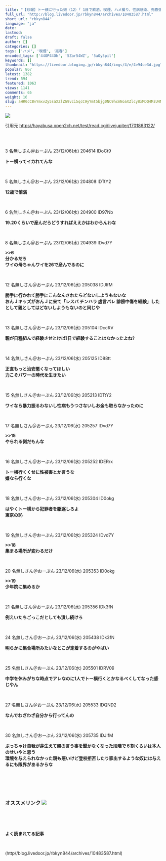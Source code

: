 ```yaml
---
title: "【悲報】トー横に行った娘（12）「 1日で飲酒、喫煙、ハメ撮り、性病感染、売春強要を経験」"
full_url: "http://blog.livedoor.jp/rbkyn844/archives/10483587.html"
short_url: "rbkyn844"
language: "ja"
date: 
lastmod: 
draft: false
author: []
categories: []
tags: ['ハメ', '喫煙', '売春']
encoded_tags: ['44OP44Oh', '5Zar54WZ', '5aOy5pil']
keywords: []
thumbnail: "https://livedoor.blogimg.jp/rbkyn844/imgs/4/e/4e94ce3d.jpg"
popular: 867
latest: 1382
trend: 594
featured: 1063
views: 1141
comments: 65
weight: 16
slug: aHR0cC8vYmxvZy5saXZlZG9vci5qcC9yYmt5bjg0NC9hcmNoaXZlcy8xMDQ4MzU4Ny5odG1s
---
```


![](https://livedoor.blogimg.jp/rbkyn844/imgs/4/e/4e94ce3d.jpg)

<div><p>引用元 <a title='' target='_blank' href='https//hayabusa.open2ch.net/test/read.cgi/livejupiter/1701863122/'>https//hayabusa.open2ch.net/test/read.cgi/livejupiter/1701863122/ </a> </p><br> <br> <p class='res1'>3 名無しさん＠おーぷん 23/12/06(水) 204614 IDoCt9 </p> <p class='res2'><b> トー横ってイカれてんな </b></p><br> <p class='res1'>5 名無しさん＠おーぷん 23/12/06(水) 204808 IDTtY2 </p> <p class='res2'><b> 12歳で倍満 </b></p><br> <p class='res1'>6 名無しさん＠おーぷん 23/12/06(水) 204900 ID97Nb </p> <p class='res2'><b> 19.20くらいで産んだらどうすればええかはわからんわな </b></p><br> <p class='res1'>8 名無しさん＠おーぷん 23/12/06(水) 204939 IDvd7Y </p> <p class='res2'><b> >>6<br>分かるだろ<br>ワイの母ちゃんワイを26で産んでるのに </b></p><br> <p class='no-pc'></p> <p class='res1'>12 名無しさん＠おーぷん 23/12/06(水) 205038 IDJlfM </p> <p class='res2'><b> 勝手に行かれて勝手にこんなんされたらどないしようもないな<br>おんＪキッズがおんＪに来て「レスバ チンハラ 虚言バレ 誹謗中傷を経験」したとして親としてはどないしようもないのと同じや </b></p><br> <p class='res1'>13 名無しさん＠おーぷん 23/12/06(水) 205104 IDccRV </p> <p class='res2'><b> 親が日程組んで経験させとけば1日で経験することはなかったよね? </b></p><br> <p class='res1'>14 名無しさん＠おーぷん 23/12/06(水) 205125 ID88tt </p> <p class='res2'><b> 正直もっと治安悪くなってほしい<br>力こそパワーの時代を生きたい </b></p><br> <p class='res1'>15 名無しさん＠おーぷん 23/12/06(水) 205213 IDTtY2 </p> <p class='res2'><b> ワイなら暴力振るわないし性病もうつさないしお金も取らなかったのに </b></p><br> <p class='res1'>17 名無しさん＠おーぷん 23/12/06(水) 205257 IDvd7Y </p> <p class='res2'><b> >>15<br>やられる側だもんな </b></p><br> <p class='res1'>16 名無しさん＠おーぷん 23/12/06(水) 205252 IDERrx </p> <p class='res2'><b> トー横行くくせに性被害とか言うな<br>嫌なら行くな </b></p><br> <p class='res1'>18 名無しさん＠おーぷん 23/12/06(水) 205304 ID0okg </p> <p class='res2'><b> はやくトー横から犯罪者を駆逐しろよ<br>東京の恥 </b></p><br> <p class='res1'>19 名無しさん＠おーぷん 23/12/06(水) 205324 IDvd7Y </p> <p class='res2'><b> >>18<br>集まる場所が変わるだけ </b></p><br> <p class='res1'>20 名無しさん＠おーぷん 23/12/06(水) 205353 ID0okg </p> <p class='res2'><b> >>19<br>少年院に集めるか </b></p><br> <p class='res1'>21 名無しさん＠おーぷん 23/12/06(水) 205356 IDk3fN </p> <p class='res2'><b> 例えいたちごっこだとしても潰し続けろ </b></p><br> <p class='res1'>24 名無しさん＠おーぷん 23/12/06(水) 205438 IDk3fN </p> <p class='res2'><b> 明らかに集合場所みたいなとこが定着するのがやばい </b></p><br> <p class='res1'>25 名無しさん＠おーぷん 23/12/06(水) 205501 IDRV09 </p> <p class='res2'><b> 中学を休みがちな時点でアレなのに1人でトー横行くとかなるべくしてなった感じやん </b></p><br> <p class='res1'>27 名無しさん＠おーぷん 23/12/06(水) 205533 IDQND2 </p> <p class='res2'><b> なんでわざわざ自分から行ってんの </b></p><br> <p class='res1'>30 名無しさん＠おーぷん 23/12/06(水) 205735 IDJlfM </p> <p class='res2'><b> ぶっちゃけ自我が芽生えて親の言う事を聞かなくなった段階で６割くらいは本人のせいやと思う<br>環境を与えられなかった親も悪いけど登校拒否したり家出するような奴には与えるにも限界があるからな </b></p><br> <p id='5077e33f033c4e934bb013c7c4eb8bbd'> </p><br> <br> <p class='no-pc'></p> <h3 class='linkh'>オススメリンク <img src='http//blog.livedoor.jp/rbkyn844/ftp/fusagikom-fikergh.png'></h3> <p class='link2'> </p><br> <p class='no-pc'></p> <p class='no-pc'><br><p><b>よく読まれてる記事</b></p><br></p> </div>

(http//blog.livedoor.jp/rbkyn844/archives/10483587.html)
